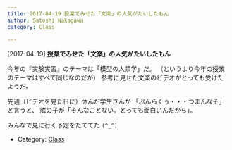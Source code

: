 ```yaml
---
title: 2017-04-19 授業でみせた「文楽」の人気がたいしたもん
author: Satoshi Nakagawa
category: Class

---
```


[2017-04-19] **授業でみせた「文楽」の人気がたいしたもん** 

 今年の『実験実習』のテーマは「模型の人類学」だ。
（というより今年の授業のテーマはすべて同じなのだが）
参考に見せた文楽のビデオがとっても受けたようだ。

 先週（ビデオを見た日に）休んだ学生さんが
「ぶんらくぅ・・・つまんなそ」と言うと、
隣の子が「そんなことない。とっても面白いんだから」。

 みんなで見に行く予定をたててた `(^_^)`

- Category: [Class](https://merapano.github.io/categories.html#Class)

